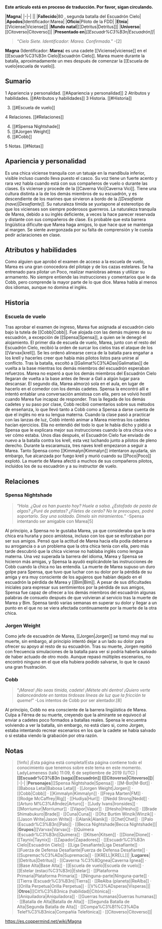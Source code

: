 **Este artículo está en proceso de traducción. Por favor, sigan circulando.**


|**Magna**|
|-|-|
||
|**Fallecido**|80 , segunda batalla del Escuadrón Cielo|
|**Apodos**|Identificador:Marea|
|**Oficio**|Piloto de la FDD|
|**Etnia**|[[Viciense\|Viciense]]|
|**Mundo natal**|[[Detritus\|Detritus]]|
|**Universo**|[[Citoverso\|Citoverso]]|
|**Presentado en**|*[[Escuadr%C3%B3n\|Escuadrón]]*|

>“*Cielo Siete. Identificador: Marea. Confirmada.*”
\-[2]


**Magna**  (Identificador: **Marea**) es una cadete [[Viciense\|viciense]] en el [[Escuadr%C3%B3n Cielo\|Escuadrón Cielo]].  Marea muere durante la batalla, aproximadamente un mes después de comenzar la [[Escuela de vuelo\|escuela de vuelo]].

## Sumario

1 Apariencia y personalidad. [[#Apariencia y personalidad]] 
2 Atributos y habilidades. [[#Atributos y habilidades]] 
3 Historia. [[#Historia]] 

3. [[#Escuela de vuelo]] 


4 Relaciones. [[#Relaciones]] 

4. [[#Spensa Nightshade]] 
4. [[#Jorgen Weight]] 
4. [[#Cobb]] 


5 Notas. [[#Notas]] 


## Apariencia y personalidad
 
Es una chica viciense tranquila con un tatuaje en la mandíbula inferior, visible incluso cuando lleva puesto el casco. Su voz tiene un fuerte acento y rara vez habla cuando está con sus compañeros de vuelo o durante las clases.
Es viciense y procede de la [[Caverna Vici\|Caverna Vici]]. Tiene una cultura distinta a la de los demás miembros de su escuadrón, y es descendiente de los marines que sirvieron a bordo de la *[[Desafiante (nave)\|Desafiante]]*. Su naturaleza tímida se yuxtapone al estereotipo de que los vicienses son siempre poderosos guerreros.
La naturaleza tranquila de Marea, debido a su inglés deficiente, a veces la hace parecer reservada y distante con sus compañeros de clase. Es probable que esta barrera lingüística dificulte que Marea haga amigos, lo que hace que se mantenga al margen. Se siente avergonzada por su falta de comprensión y le cuesta pedir aclaraciones en clase.

## Atributos y habilidades
Como alguien que aprobó el examen de acceso a la escuela de vuelo, Marea es una gran conocedora del pilotaje y de los cazas estelares. Se ha entrenado para pilotar un Poco, realizar maniobras aéreas y utilizar su armamento. No siempre entiende las instrucciones y comentarios que le da Cobb, pero comprende la mayor parte de lo que dice.
Marea habla al menos dos idiomas, aunque no domina el inglés.

## Historia
 
### Escuela de vuelo
Tras aprobar el examen de ingreso, Marea fue asignada al escuadrón cielo bajo la tutela de [[Cobb\|Cobb]]. Fue alojada con las demás mujeres de su escuadrón, a excepción de [[Spensa\|Spensa]], a quien se le denegó el alojamiento.
El primer día de escuela de vuelo, Marea, junto con el resto del Escuadrón Cielo, recibió la orden de surcar los cielos tras el ataque de los [[Varvax\|krell]]. Se les ordenó alinearse cerca de la batalla para engañar a los krell y hacerles creer que había más pilotos listos para unirse al conflicto. Tras la batalla, escoltó a [[Galimat%C3%ADas\|Galimatías]] de vuelta a la base mientras los demás miembros del escuadrón esperaban refuerzos. Marea no esperó a que los demás miembros del Escuadrón Cielo llegaran de vuelta a la base antes de llevar a Gali a algún lugar para descansar.
El segundo día, Marea almorzó sola en el aula, en lugar de hacerlo en el comedor con los demás cadetes. Spensa la encontró allí e intentó entablar una conversación amistosa con ella, pero se volvió hostil cuando Marea fue incapaz de responder. Tras la llegada de los demás cadetes y su paso por clase, Cobb recibió comentarios sobre sus métodos de enseñanza, lo que llevó tanto a Cobb como a Spensa a darse cuenta de que el inglés no era su lengua materna.
Cuando la clase pasó a practicar con las lanzas de luz, Cobb intentó animar a Marea mientras los cadetes hacían ejercicios. Ella no entendió del todo lo que le había dicho y pidió a Spensa que le explicara mejor sus instrucciones cuando la otra chica vino a ver cómo estaba.
Unos días después, el Escuadrón Cielo fue enviado de nuevo a la batalla contra los krell, esta vez luchando junto a pilotos de pleno derecho. Durante la escaramuza, tres naves krell empezaron a seguir a Marea. Tanto Spensa como [[Kimmalyn\|Kimmalyn]] intentaron ayudarla, sin embargo, fue alcanzada por fuego krell y murió cuando su [[Poco\|Poco]] explotó.
La muerte de Marea afectó a muchos de sus compañeros pilotos, incluidos los de su escuadrón y a su instructor de vuelo.

## Relaciones
### Spensa Nightshade
>“*Hola. ¿Qué os han puesto hoy? Huele a salsa. ¿Estofado de pasta de algas? ¿Puré de patatas? ¿Filetes de cerdo? No te preocupes, podré soportarlo. Soy una soldado. Dímelo sin miramientos.*”
\-Spensa intentando ser amigable con Marea[5]

Al principio, a Spensa no le gustaba Marea, ya que consideraba que la otra chica era huraña y poco amistosa, incluso con los que se esforzaban por ser sus amigos. Pensó que la actitud de Marea hacia ella podía deberse a su arrogancia o a un problema que la otra chica tenía con ella, pero más tarde descubrió que la chica viciense no hablaba inglés como lengua materna. Una vez superada la barrera del idioma, Marea y Spensa se hicieron más amigas, y Spensa la ayudó explicándole las instrucciones de Cobb cuando la chica no las entendía. La muerte de Marea supuso un duro golpe para Spensa, que tuvo que luchar con su dolor por la pérdida de su amiga y era muy consciente de los agujeros que habían dejado en el escuadrón la pérdida de Marea y [[Bim\|Bim]]. A pesar de sus dificultades iniciales para expresar sus sentimientos por la pérdida de sus amigos, Spensa fue capaz de ofrecer a los demás miembros del escuadrón algunas palabras de consuelo después de que volvieran al servicio tras la muerte de Marea y Bim. Spensa tardó varias semanas en superar su dolor y llegar a un punto en el que no se viera afectada continuamente por la muerte de la otra chica.

### Jorgen Weight
Como jefe de escuadrón de Marea, [[Jorgen\|Jorgen]] se tomó muy mal su muerte, sin embargo, al principio intentó dejar a un lado su dolor para ofrecer su apoyo al resto de su escuadrón. Tras su muerte, Jorgen repitió con frecuencia simulaciones de la batalla para ver si podría haberla salvado de haber actuado de otro modo. Aunque repasó múltiples escenarios, no encontró ninguno en el que ella hubiera podido salvarse, lo que le causó una gran frustración.

### Cobb
>“*¡Marea! ¡No seas tímida, cadete! ¡Métete ahí dentro! ¡Quiero verte balanceándote en tantas tirdosas líneas de luz que la fricción te queme!*”
\-Los intentos de Cobb por ser alentador.[8]


Al principio, Cobb no era consciente de la barrera lingüística de Marea. Culpa a Férrea de su muerte, creyendo que la almirante se equivocó al enviar a cadetes poco formados a batallas reales. Spensa le encuentra volviendo a ver la batalla, sin embargo, no está claro si, como Jorgen, estaba intentando recrear escenarios en los que la cadete se había salvado o si estaba viendo la grabación por otra razón.

## Notas

> [!info] ¡Esta página está completa!Esta página contiene todo el conocimiento que tenemos sobre este tema en este momento.
LadyLameness (talk) 11:09, 6 de septiembre de 2019 (UTC)
|**[[Escuadr%C3%B3n (saga)\|Escuadrón]] ([[Citoverso\|Citoverso]])**|
|-|-|
|**Personajes**|[[Spensa Nightshade\|Spensa]] · [[M-Bot\|M-Bot]] · [[Babosa Letal\|Babosa Letal]] · [[Jorgen Weight\|Jorgen]] · [[Cobb\|Cobb]] · [[Kimmalyn\|Kimmalyn]] · [[Freya Marten\|FM]] · [[Rodge McCaffrey\|Rig]] · [[Hudiya\|Hurl]] · [[Nedd Strong\|Nedd]] · [[Arturo M%C3%A9ndez\|Arturo]] · [[Judy Ivans\|Ironsides]] · [[Morriumur\|Morriumur]] · [[Vapor\|Vapor]] · [[Hesho\|Hesho]] · [[Brade Shimabukuro\|Brade]] · [[Cuna\|Cuna]] · [[Ohz Burtim Winzik\|Winzik]] · [[Jason Write\|Jason Write]] · [[Alanik\|Alanik]] · [[Chet\|Chet]] · [[Palo (Escuadr%C3%B3n)\|Palo]] · [[Becca Nightshade\|Becca Nightshade]]|
|**Grupos**|[[Varvax\|Varvax]] · [[Quimera (Escuadr%C3%B3n)\|Quimera]] · [[Kitsen\|Kitsen]] · [[Dione\|Dione]] · [[Taynix\|Taynix]] · [[Zapador\|Zapadores]] · [[Escuadr%C3%B3n Cielo\|Escuadrón Cielo]] · [[Liga Desafiante\|Liga Desafiante]] · [[Fuerza de Defensa Desafiante\|Fuerza de Defensa Desafiante]] · [[Supremac%C3%ADa\|Supremacía]] · [[KRELL\|KRELL]]|
|**Lugares**|[[Detritus\|Detritus]] · [[Caverna %C3%8Dgnea\|Caverna Ígnea]] · [[Base Alta\|Base Alta]] · [[Escuela de vuelo\|Escuela de vuelo]] · [[Estelar (estaci%C3%B3n)\|Estelar]] · [[Plataforma Primaria\|Plataforma Primaria]] · [[Ninguna-parte\|Ninguna-parte]] · [[Tierra (Escuadr%C3%B3n)\|Tierra]] · [[ReAlba (planeta)\|ReAlba]] · [[Orilla Perpetua\|Orilla Perpetua]] · [[V%C3%ADsperas\|Vísperas]]|
|**Otros**|[[Cit%C3%B3nica (habilidad)\|Citónica]] · [[Aniquiladora\|Aniquiladora]] · [[Guerras humanas\|Guerras humanas]] · [[Batalla de Alta\|Batalla de Alta]] · [[Segunda Batalla de Alta\|Segunda Batalla de Alta]] · [[Compa%C3%B1%C3%ADa Telef%C3%B3nica\|Compañía Telefónica]] · [[Citoverso\|Citoverso]]|



https://es.coppermind.net/wiki/Magna